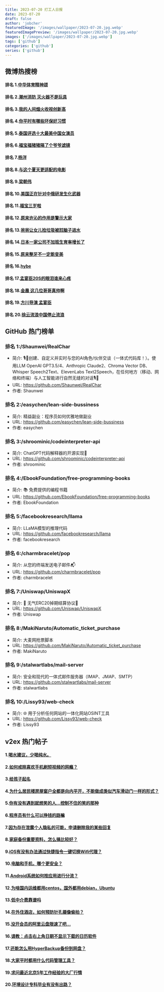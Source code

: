 ```yaml
---
title: 2023-07-20 打工人日报
date: 2023-07-20
draft: false
author: 'jobcher'
featuredImage: '/images/wallpaper/2023-07-20.jpg.webp'
featuredImagePreview: '/images/wallpaper/2023-07-20.jpg.webp'
images: ['/images/wallpaper/2023-07-20.jpg.webp']
tags: ['github']
categories: ['github']
series: ['github']
---
```


## 微博热搜榜

#### 排名 1.[中华体育精神颂](https://s.weibo.com/weibo?q=中华体育精神颂)
#### 排名 2.[潮州消防 灭火器不是玩具](https://s.weibo.com/weibo?q=潮州消防灭火器不是玩具)
#### 排名 3.[我的人间烟火收视创新高](https://s.weibo.com/weibo?q=我的人间烟火收视创新高)
#### 排名 4.[你平时有哪些环保好习惯](https://s.weibo.com/weibo?q=你平时有哪些环保好习惯)
#### 排名 5.[泰国评选十大最美中国女演员](https://s.weibo.com/weibo?q=泰国评选十大最美中国女演员)
#### 排名 6.[福宝福猪猪隔了个爷爷滤镜](https://s.weibo.com/weibo?q=福宝福猪猪隔了个爷爷滤镜)
#### 排名 7.[杨洋](https://s.weibo.com/weibo?q=杨洋)
#### 排名 8.[与这个夏天更适配的电影](https://s.weibo.com/weibo?q=与这个夏天更适配的电影)
#### 排名 9.[梁朝伟](https://s.weibo.com/weibo?q=梁朝伟)
#### 排名 10.[美国正在针对中俄研发生化武器](https://s.weibo.com/weibo?q=美国正在针对中俄研发生化武器)
#### 排名 11.[福宝三岁啦](https://s.weibo.com/weibo?q=福宝三岁啦)
#### 排名 12.[原来许沁的作用是警示大家](https://s.weibo.com/weibo?q=原来许沁的作用是警示大家)
#### 排名 13.[爸爸让女儿捡垃圾被怼脑子进水](https://s.weibo.com/weibo?q=爸爸让女儿捡垃圾被怼脑子进水)
#### 排名 14.[日本一家公司不加班生育率增长了](https://s.weibo.com/weibo?q=日本一家公司不加班生育率增长了)
#### 排名 15.[原来整牙不一定能变美](https://s.weibo.com/weibo?q=原来整牙不一定能变美)
#### 排名 16.[hybe](https://s.weibo.com/weibo?q=hybe)
#### 排名 17.[孟宴臣20S的眼泪谁来心疼](https://s.weibo.com/weibo?q=孟宴臣20S的眼泪谁来心疼)
#### 排名 18.[金晨 这几位哥哥真帅啊](https://s.weibo.com/weibo?q=金晨这几位哥哥真帅啊)
#### 排名 19.[方川导演 孟宴臣](https://s.weibo.com/weibo?q=方川导演孟宴臣)
#### 排名 20.[徐云流浪中国停止流浪](https://s.weibo.com/weibo?q=徐云流浪中国停止流浪)
## GitHub 热门榜单

### 排名 1:/Shaunwei/RealChar
- 简介: 🎙️🤖创建、自定义并实时与您的AI角色/伙伴交谈（一体式代码库！）。使用LLM OpenAI GPT3.5/4、Anthropic Claude2、Chroma Vector DB、Whisper Speech2Text、ElevenLabs Text2Speech，在任何地方（移动、网络和终端）与人工智能进行自然无缝的对话🎙️🤖
- URL: https://github.com/Shaunwei/RealChar
- 作者: Shaunwei 

### 排名 2:/easychen/lean-side-bussiness
- 简介: 精益副业：程序员如何优雅地做副业
- URL: https://github.com/easychen/lean-side-bussiness
- 作者: easychen 

### 排名 3:/shroominic/codeinterpreter-api
- 简介: ChatGPT代码解释器的开源实现👾
- URL: https://github.com/shroominic/codeinterpreter-api
- 作者: shroominic 

### 排名 4:/EbookFoundation/free-programming-books
- 简介: 📚 免费提供的编程书籍
- URL: https://github.com/EbookFoundation/free-programming-books
- 作者: EbookFoundation 

### 排名 5:/facebookresearch/llama
- 简介: LLaMA模型的推理代码
- URL: https://github.com/facebookresearch/llama
- 作者: facebookresearch 

### 排名 6:/charmbracelet/pop
- 简介: 从您的终端发送电子邮件📬
- URL: https://github.com/charmbracelet/pop
- 作者: charmbracelet 

### 排名 7:/Uniswap/UniswapX
- 简介: 🦄 无气ERC20掉期结算协议🦄
- URL: https://github.com/Uniswap/UniswapX
- 作者: Uniswap 

### 排名 8:/MakiNaruto/Automatic_ticket_purchase
- 简介: 大麦网抢票脚本
- URL: https://github.com/MakiNaruto/Automatic_ticket_purchase
- 作者: MakiNaruto 

### 排名 9:/stalwartlabs/mail-server
- 简介: 安全和现代的一体式邮件服务器（IMAP、JMAP、SMTP）
- URL: https://github.com/stalwartlabs/mail-server
- 作者: stalwartlabs 

### 排名 10:/Lissy93/web-check
- 简介: 🌐 用于分析任何网站的一体化网站OSINT工具
- URL: https://github.com/Lissy93/web-check
- 作者: Lissy93 

## v2ex 热门帖子

#### 1.[喝水建议，少喝纯水。](https://www.v2ex.com/t/958168#reply39)
#### 2.[如何戒除喜欢手机刷短视频的网瘾？](https://www.v2ex.com/t/958161#reply36)
#### 3.[给孩子起名](https://www.v2ex.com/t/958173#reply24)
#### 4.[为什么居民楼房屋窗户全都是向内平开，不能做成类似汽车滑动门一样的形式？](https://www.v2ex.com/t/958163#reply14)
#### 5.[你有没有遇到就想笑的人…控制不住的笑的那种](https://www.v2ex.com/t/958166#reply14)
#### 6.[程序员有什么可以挣钱的路嘛](https://www.v2ex.com/t/958169#reply13)
#### 7.[因为存在泄露个人隐私的可能，申请删除我的某些回复](https://www.v2ex.com/t/958164#reply9)
#### 8.[家庭备份重要资料，怎么搞比较好？](https://www.v2ex.com/t/958171#reply8)
#### 9.[iOS有没有办法通过快捷指令一键切换Wifi代理？](https://www.v2ex.com/t/958170#reply7)
#### 10.[电脑和手机，哪个更安全？](https://www.v2ex.com/t/958172#reply7)
#### 11.[Android系统如何按应用进行分流？](https://www.v2ex.com/t/958159#reply6)
#### 12.[为啥国内运维都用centos，国外都用debian，Ubuntu](https://www.v2ex.com/t/958165#reply6)
#### 13.[低中介费靠谱吗](https://www.v2ex.com/t/958174#reply4)
#### 14.[在外住酒店，如何预防针孔摄像偷拍？](https://www.v2ex.com/t/958160#reply3)
#### 15.[没开会员的阿里云盘限速了吧...](https://www.v2ex.com/t/958178#reply3)
#### 16.[请教：点击右上角日期不显示下载的日历软件](https://www.v2ex.com/t/958181#reply3)
#### 17.[还能怎么用HyperBackup备份到网盘？](https://www.v2ex.com/t/958177#reply2)
#### 18.[大家平时都用什么代码管理工具？](https://www.v2ex.com/t/958183#reply2)
#### 19.[求问最近北京5年工作经验的大厂行情](https://www.v2ex.com/t/958175#reply1)
#### 20.[环境设计专科毕业有没有出路？](https://www.v2ex.com/t/958182#reply1)
